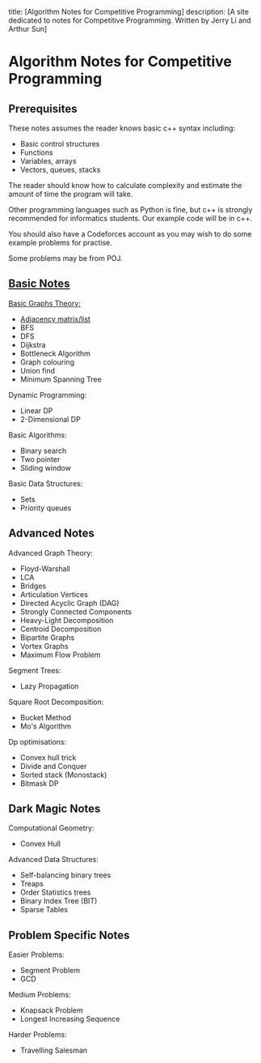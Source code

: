 title: [Algorithm Notes for Competitive Programming]
description: [A site dedicated to notes for Competitive Programming. Written by Jerry Li and Arthur Sun]
# Algorithm Notes for Competitive Programming
## Prerequisites
These notes assumes the reader knows basic c++ syntax including:
- Basic control structures
- Functions
- Variables, arrays
- Vectors, queues, stacks

The reader should know how to calculate complexity and estimate the amount of time the program will take.

Other programming languages such as Python is fine, but c++ is strongly recommended for informatics students. Our example code will be in c++.

You should also have a Codeforces account as you may wish to do some example problems for practise.

Some problems may be from POJ.

## [Basic Notes](/Basic_Notes/)
[Basic Graphs Theory:](/Basic_Notes/Basic_Graph_Theory/)
- [Adjacency matrix/list](/Basic_Notes/Basic_Graph_Theory/Adjacency_Matrix)
- BFS
- DFS
- Dijkstra
- Bottleneck Algorithm
- Graph colouring
- Union find
- Minimum Spanning Tree

Dynamic Programming:
- Linear DP
- 2-Dimensional DP

Basic Algorithms:
- Binary search
- Two pointer
- Sliding window

Basic Data Structures:
- Sets
- Priority queues

## Advanced Notes
Advanced Graph Theory:
- Floyd-Warshall
- LCA
- Bridges
- Articulation Vertices
- Directed Acyclic Graph (DAG)
- Strongly Connected Components
- Heavy-Light Decomposition
- Centroid Decomposition
- Bipartite Graphs
- Vortex Graphs
- Maximum Flow Problem

Segment Trees:
- Lazy Propagation

Square Root Decomposition:
- Bucket Method
- Mo's Algorithm

Dp optimisations:
- Convex hull trick
- Divide and Conquer
- Sorted stack (Monostack)
- Bitmask DP

## Dark Magic Notes

Computational Geometry:
- Convex Hull

Advanced Data Structures:
- Self-balancing binary trees
- Treaps
- Order Statistics trees
- Binary Index Tree (BIT)
- Sparse Tables

## Problem Specific Notes

Easier Problems:
- Segment Problem
- GCD

Medium Problems:
- Knapsack Problem
- Longest Increasing Sequence

Harder Problems:
- Travelling Salesman

